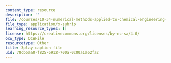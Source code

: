 ```yaml
---
content_type: resource
description: ''
file: /courses/10-34-numerical-methods-applied-to-chemical-engineering-fall-2015/78cb5aa0f8256912700a0c00a1a62fa2_We570M74cXE.srt
file_type: application/x-subrip
learning_resource_types: []
license: https://creativecommons.org/licenses/by-nc-sa/4.0/
ocw_type: OCWFile
resourcetype: Other
title: 3play caption file
uid: 78cb5aa0-f825-6912-700a-0c00a1a62fa2
---
```

